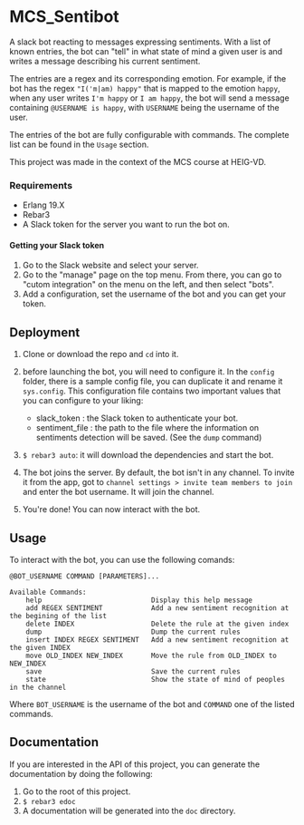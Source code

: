 # MCS_Sentibot
A slack bot reacting to messages expressing sentiments. With a list of known entries, the bot can "tell" in what state of mind a given user is and writes a message describing his current sentiment. 

The entries are a regex and its corresponding emotion. For example, if the bot has the regex `"I('m|am) happy"` that is mapped to the emotion `happy`, when any user writes `I'm happy` or `I am happy`, the bot will send a message containing `@USERNAME is happy`, with `USERNAME` being the username of the user.

The entries of the bot are fully configurable with commands. The complete list can be found in the `Usage` section.

This project was made in the context of the MCS course at HEIG-VD.

### Requirements
- Erlang 19.X
- Rebar3
- A Slack token for the server you want to run the bot on.

#### Getting your Slack token
1. Go to the Slack website and select your server.
2. Go to the "manage" page on the top menu. From there, you can go to "cutom integration" on the menu on the left, and then select "bots".
3. Add a configuration, set the username of the bot and you can get your token.

## Deployment
1. Clone or download the repo and `cd` into it.
2. before launching the bot, you will need to configure it. In the `config` folder,
there is a sample config file, you can duplicate it and rename it `sys.config`.
This configuration file contains two important values that you can configure to your liking:
    - slack_token : the Slack token to authenticate your bot.
    - sentiment_file : the path to the file where the information on sentiments detection will be saved.
     (See the `dump` command)

3. `$ rebar3 auto`: it will download the dependencies and start the bot.
4. The bot joins the server. By default, the bot isn't in any channel. To invite it from the app, got to `channel settings > invite team members to join` and enter the bot username. It will join the channel.
5. You're done! You can now interact with the bot.

## Usage
To interact with the bot, you can use the following comands:
```
@BOT_USERNAME COMMAND [PARAMETERS]...

Available Commands:
    help                           Display this help message
    add REGEX SENTIMENT            Add a new sentiment recognition at the begining of the list
    delete INDEX                   Delete the rule at the given index
    dump                           Dump the current rules
    insert INDEX REGEX SENTIMENT   Add a new sentiment recognition at the given INDEX
    move OLD_INDEX NEW_INDEX       Move the rule from OLD_INDEX to NEW_INDEX
    save                           Save the current rules
    state                          Show the state of mind of peoples in the channel
```
Where `BOT_USERNAME` is the username of the bot and `COMMAND` one of the listed commands.

## Documentation
If you are interested in the API of this project, you can generate the documentation by doing the following:
1. Go to the root of this project.
2. `$ rebar3 edoc`
3. A documentation will be generated into the `doc` directory.

